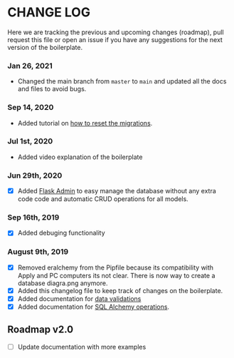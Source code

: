 # CHANGE LOG

Here we are tracking the previous and upcoming changes (roadmap), pull request this file or open an issue if you have any suggestions for the next version of the boilerplate.

### Jan 26, 2021
- Changed the main branch from `master` to `main` and updated all the docs and files to avoid bugs.

### Sep 14, 2020
- Added tutorial on [how to reset the migrations](https://github.com/4GeeksAcademy/flask-rest-hello/blob/master/docs/RESET_MIGRATIONS.md).

### Jul 1st, 2020
- Added video explanation of the boilerplate

### Jun 29th, 2020
- [x] Added [Flask Admin](https://flask-admin.readthedocs.io/en/latest/) to easy manage the database without any extra code code and automatic CRUD operations for all models.

### Sep 16th, 2019
- [x] Added debuging functionality

### August 9th, 2019
- [x] Removed eralchemy from the Pipfile because its compatibility with Apply and PC computers its not clear. There is now way to create a database diagra.png anymore.
- [x] Added this changelog file to keep track of changes on the boilerplate.
- [x] Added documentation for [data validations](https://github.com/4GeeksAcademy/flask-rest-hello/blob/master/docs/DATA_VALIDATIONS.md)
- [x] Added documentation for [SQL Alchemy operations](https://github.com/4GeeksAcademy/flask-rest-hello/edit/master/docs/MYSQL.md).

## Roadmap v2.0

- [ ] Update documentation with more examples
